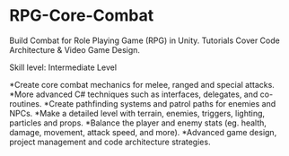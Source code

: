 # RPG-Core-Combat
Build Combat for Role Playing Game (RPG) in Unity. Tutorials Cover Code Architecture &amp; Video Game Design.

Skill level: Intermediate Level

*Create core combat mechanics for melee, ranged and special attacks.
*More advanced C# techniques such as interfaces, delegates, and co-routines.
*Create pathfinding systems and patrol paths for enemies and NPCs.
*Make a detailed level with terrain, enemies, triggers, lighting, particles and props.
*Balance the player and enemy stats (eg. health, damage, movement, attack speed, and more).
*Advanced game design, project management and code architecture strategies.
